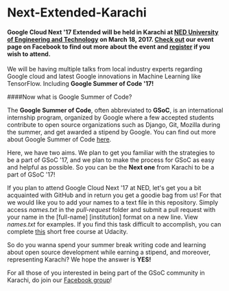 # Next-Extended-Karachi
 
#### Google Cloud Next '17 Extended will be held in Karachi at [NED University of Engineering and Technology](http://www.neduet.edu.pk/)  on March 18, 2017. [Check out](https://www.facebook.com/events/1825116307765328/) our event page on Facebook to find out more about the event and [register](https://docs.google.com/forms/d/e/1FAIpQLSfUGEZAWu1pBeITOhaRq7quX0nRo0tCizgmeARwFiJjMBVILQ/viewform) if you wish to attend. 
We will be having multiple talks from local industry experts regarding Google cloud and latest Google innovations in Machine Learning like TensorFlow. Including  **Google Summer of Code '17!**

####Now what is Google Summer of Code?

The **Google Summer of Code**, often abbreviated to **GSoC**, is an international internship program, organized by Google where a few accepted students contribute to open source organizations such as Django, Git, Mozilla during the summer, and get awarded a stipend by Google. You can find out more about Google Summer of Code [here](https://summerofcode.withgoogle.com/).
 
Here, we have two aims. We plan to get you familiar with the strategies to be a part of GSoC '17, and we plan to make the process for GSoC as easy and helpful as possible. So you can be the **Next one** from Karachi to be a part of GSoC '17!

If you plan to attend Google Cloud Next '17 at NED, let's get you a bit acquainted with GitHub and in return you get a goodie bag from us! For that we would like you to add your names to a text file in this repository. Simply access _names.txt_ in the  _pull-request_ folder and submit a pull request with your name in the [full-name] [institution] format on a new line. View _names.txt_ for examples. If you find this task difficult to accomplish, you can complete [this](https://www.udacity.com/course/how-to-use-git-and-github--ud775) short free course at Udacity. 

So do you wanna spend your summer break writing code and learning about open source development while earning a stipend, and moreover, representing Karachi? We hope the answer is **YES!**  

For all those of you interested in being part of the GSoC community in Karachi, do join our [Facebook group](https://www.facebook.com/groups/245355492601269/)!
